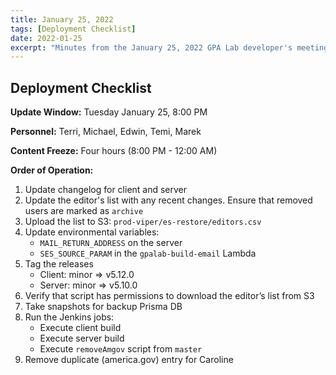 ```yaml
---
title: January 25, 2022
tags: [Deployment Checklist]
date: 2022-01-25
excerpt: "Minutes from the January 25, 2022 GPA Lab developer's meeting. In which we write a deployment checklist."
---
```


## Deployment Checklist

**Update Window:** Tuesday January 25, 8:00 PM

**Personnel:** Terri, Michael, Edwin, Temi, Marek

**Content Freeze:** Four hours (8:00 PM - 12:00 AM)

**Order of Operation:**

1. Update changelog for client and server
1. Update the editor's list with any recent changes. Ensure that removed users are marked as `archive`
1. Upload the list to S3: `prod-viper/es-restore/editors.csv`
1. Update environmental variables:
   - `MAIL_RETURN_ADDRESS` on the server
   - `SES_SOURCE_PARAM` in the `gpalab-build-email` Lambda
1. Tag the releases
   - Client: minor => v5.12.0
   - Server: minor => v5.10.0
1. Verify that script has permissions to download the editor’s list from S3
1. Take snapshots for backup Prisma DB
1. Run the Jenkins jobs:
   - Execute client build
   - Execute server build
   - Execute `removeAmgov` script from `master`
1. Remove duplicate (america.gov) entry for Caroline
